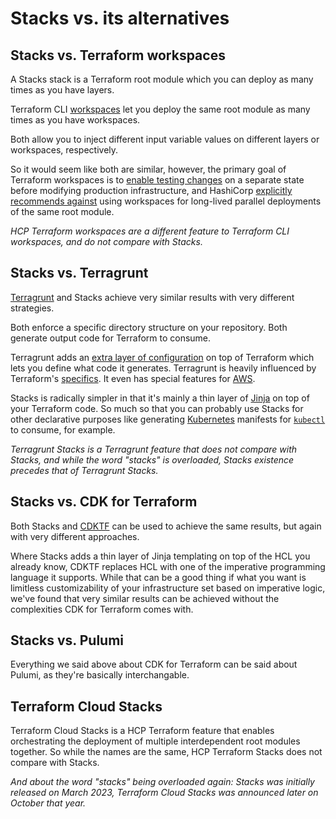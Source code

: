 # Stacks vs. its alternatives

## Stacks vs. Terraform workspaces

A Stacks stack is a Terraform root module which you can deploy as many times as you have layers.

Terraform CLI [workspaces](https://developer.hashicorp.com/terraform/language/state/workspaces) let you deploy the same root module as many times as you have workspaces.

Both allow you to inject different input variable values on different layers or workspaces, respectively.

So it would seem like both are similar, however, the primary goal of Terraform workspaces is to [enable testing changes](https://developer.hashicorp.com/terraform/cli/workspaces#use-cases) on a separate state before modifying production infrastructure, and HashiCorp [explicitly recommends against](https://developer.hashicorp.com/terraform/cli/workspaces#when-not-to-use-multiple-workspaces) using workspaces for long-lived parallel deployments of the same root module.

_HCP Terraform workspaces are a different feature to Terraform CLI workspaces, and do not compare with Stacks._

## Stacks vs. Terragrunt

[Terragrunt](https://terragrunt.gruntwork.io/) and Stacks achieve very similar results with very different strategies.

Both enforce a specific directory structure on your repository.
Both generate output code for Terraform to consume.

Terragrunt adds an [extra layer of configuration](https://terragrunt.gruntwork.io/docs/getting-started/overview/#example) on top of Terraform which lets you define what code it generates.
Terragrunt is heavily influenced by Terraform's [specifics](https://terragrunt.gruntwork.io/docs/features/state-backend/).
It even has special features for [AWS](https://terragrunt.gruntwork.io/docs/features/aws-authentication/).

Stacks is radically simpler in that it's mainly a thin layer of [Jinja](https://jinja.palletsprojects.com/en/stable/) on top of your Terraform code.
So much so that you can probably use Stacks for other declarative purposes like generating [Kubernetes](https://kubernetes.io/) manifests for [`kubectl`](https://kubernetes.io/docs/reference/kubectl/) to consume, for example.

_Terragrunt Stacks is a Terragrunt feature that does not compare with Stacks, and while the word "stacks" is overloaded, Stacks existence precedes that of Terragrunt Stacks._

## Stacks vs. CDK for Terraform

Both Stacks and [CDKTF](https://developer.hashicorp.com/terraform/cdktf) can be used to achieve the same results, but again with very different approaches.

Where Stacks adds a thin layer of Jinja templating on top of the HCL you already know, CDKTF replaces HCL with one of the imperative programming language it supports.
While that can be a good thing if what you want is limitless customizability of your infrastructure set based on imperative logic, we've found that very similar results can be achieved without the complexities CDK for Terraform comes with.

## Stacks vs. Pulumi

Everything we said above about CDK for Terraform can be said about Pulumi, as they're basically interchangable.

## Terraform Cloud Stacks

Terraform Cloud Stacks is a HCP Terraform feature that enables orchestrating the deployment of multiple interdependent root modules together.
So while the names are the same, HCP Terraform Stacks does not compare with Stacks.

_And about the word "stacks" being overloaded again: Stacks was initially released on March 2023, Terraform Cloud Stacks was announced later on October that year._
